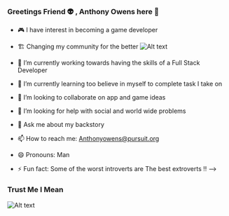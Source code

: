 ### Greetings Friend 👽 , Anthony Owens here 👋

- 🎮 I have interest in becoming a game developer
- 🏗️ Changing my community for the better 
![Alt text](https://i0.wp.com/www.humormilltv.com/wp-content/uploads/2016/04/smartguy.jpg?fit=1271%2C618)

- 🔭 I’m currently working towards having the skills of a Full Stack Developer 
- 🌱 I’m currently learning too believe in myself to complete task I take on
- 👯 I’m looking to collaborate on app and game ideas
- 🤔 I’m looking for help with social and world wide problems
- 💬 Ask me about my backstory
- 📫 How to reach me: Anthonyowens@pursuit.org
- 😄 Pronouns: Man
- ⚡ Fun fact: Some of the worst introverts are The best extroverts ‼
--> 
### Trust Me I Mean 
![Alt text](https://thumbs.gfycat.com/NaughtyDependableFlatfish-size_restricted.gif)
